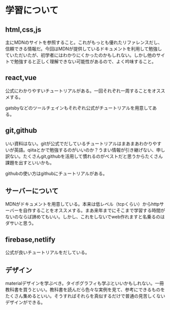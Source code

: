 # 学習について
## html,css,js
主にMDNのサイトを参照すること。これがもっとも優れたリファレンスだし、信頼できる情報だ。今回はMDNが提供しているドキュメントを利用して勉強していただいたが、初学者にはわかりにくかったのかもしれない。しかし他のサイトで勉強すると正しく理解できない可能性があるので、よく吟味すること。

## react,vue
公式にわかりやすいチュートリアルがある。一回それぞれ一周することをオススメする。

gatsbyなどのツールチェインもそれぞれ公式がチュートリアルを用意してある。

## git,github
いい資料はない。gitが公式でだしているチュートリアルはまあまあわかりやすいが英語。qiitaとかで勉強するのがいいのか？うまい情報が引き継げない、申し訳ない。たくさんgit,githubを活用して慣れるのがベストだと思うからたくさん課題を出すといいかも。

githubの使い方はgithubにチュートリアルがある。

## サーバーについて
MDNがドキュメントを用意している。本来は低レベル（tcpくらい）からhttpサーバーを自作することをオススメする。まあ来年までにそこまで学習する時間がないのならば諦めてもいい。しかし、これをしないでweb作れますと名乗るのはダサいと思う。

## firebase,netlify
公式が良いチュートリアルをだしている。

## デザイン
materialデザインを学ぶべき。タイポグラフィも学ぶといいかもしれない。一冊教科書を買うといい。教科書を読んだら色々な実例を見て、参考にできるものをたくさん集めるといい。そうすればそれらを真似するだけで普通の見苦しくないデザインができる。